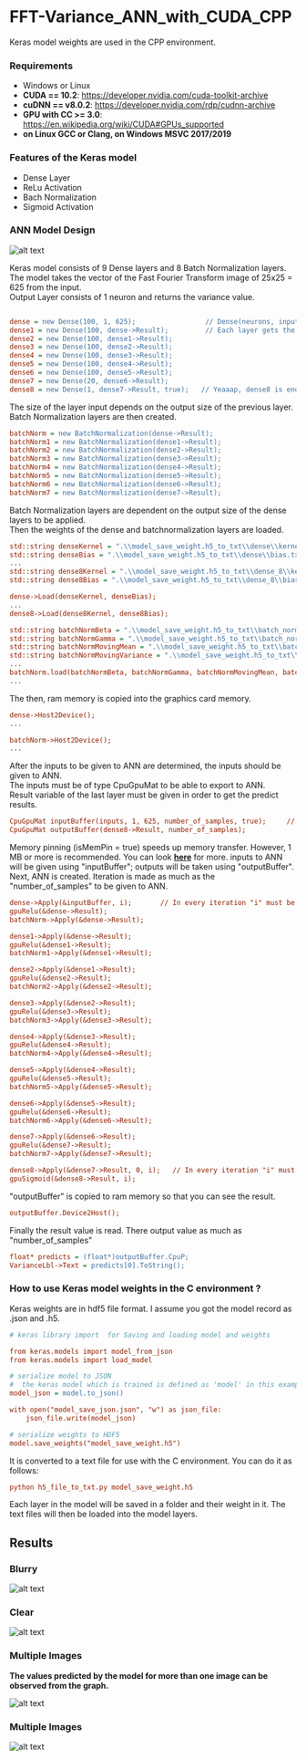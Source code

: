 # FFT-Variance_ANN_with_CUDA_CPP

Keras model weights are used in the CPP environment.

### Requirements
* Windows or Linux
* **CUDA == 10.2**: https://developer.nvidia.com/cuda-toolkit-archive
* **cuDNN == v8.0.2**: https://developer.nvidia.com/rdp/cudnn-archive
* **GPU with CC >= 3.0**: https://en.wikipedia.org/wiki/CUDA#GPUs_supported
* **on Linux GCC or Clang, on Windows MSVC 2017/2019**

### Features of the Keras model
* Dense Layer
* ReLu Activation
* Bach Normalization
* Sigmoid Activation

### ANN Model Design
![alt text](https://github.com/fbasatemur/FFT-Variance_ANN_with_CUDA_CPP/blob/master/doc/model_ANN.jpg)


Keras model consists of 9 Dense layers and 8 Batch Normalization layers. </br>
The model takes the vector of the Fast Fourier Transform image of 25x25 = 625 from the input. </br>
Output Layer consists of 1 neuron and returns the variance value.
```ini

dense = new Dense(100, 1, 625);                 // Dense(neurons, inputVector.Rows, inputVector.Cols, isEndlayer = false, isMemPin = false)
dense1 = new Dense(100, dense->Result);         // Each layer gets the result values of the previous layer
dense2 = new Dense(100, dense1->Result);
dense3 = new Dense(100, dense2->Result);
dense4 = new Dense(100, dense3->Result);
dense5 = new Dense(100, dense4->Result);
dense6 = new Dense(100, dense5->Result);
dense7 = new Dense(20, dense6->Result);
dense8 = new Dense(1, dense7->Result, true);   // Yeaaap, dense8 is end layer
```

The size of the layer input depends on the output size of the previous layer. Batch Normalization layers are then created.
```ini
batchNorm = new BatchNormalization(dense->Result);
batchNorm1 = new BatchNormalization(dense1->Result);
batchNorm2 = new BatchNormalization(dense2->Result);
batchNorm3 = new BatchNormalization(dense3->Result);
batchNorm4 = new BatchNormalization(dense4->Result);
batchNorm5 = new BatchNormalization(dense5->Result);
batchNorm6 = new BatchNormalization(dense6->Result);
batchNorm7 = new BatchNormalization(dense7->Result); 
```

Batch Normalization layers are dependent on the output size of the dense layers to be applied. </br>
Then the weights of the dense and batchnormalization layers are loaded.
``` ini
std::string denseKernel = ".\\model_save_weight.h5_to_txt\\dense\\kernel.txt";
std::string denseBias = ".\\model_save_weight.h5_to_txt\\dense\\bias.txt";
...
std::string dense8Kernel = ".\\model_save_weight.h5_to_txt\\dense_8\\kernel.txt";
std::string dense8Bias = ".\\model_save_weight.h5_to_txt\\dense_8\\bias.txt";

dense->Load(denseKernel, denseBias);
...
dense8->Load(dense8Kernel, dense8Bias);

```
``` ini
std::string batchNormBeta = ".\\model_save_weight.h5_to_txt\\batch_normalization\\beta.txt";
std::string batchNormGamma = ".\\model_save_weight.h5_to_txt\\batch_normalization\\gamma.txt";
std::string batchNormMovingMean = ".\\model_save_weight.h5_to_txt\\batch_normalization\\moving_mean.txt";
std::string batchNormMovingVariance = ".\\model_save_weight.h5_to_txt\\batch_normalization\\moving_variance.txt";
...
batchNorm.load(batchNormBeta, batchNormGamma, batchNormMovingMean, batchNormMovingVariance);
...
```

The then, ram memory is copied into the graphics card memory.
```ini
dense->Host2Device();
...

batchNorm->Host2Device();
...

```

After the inputs to be given to ANN are determined, the inputs should be given to ANN. </br>
The inputs must be of type CpuGpuMat to be able to export to ANN. </br>
Result variable of the last layer must be given in order to get the predict results.
```ini
CpuGpuMat inputBuffer(inputs, 1, 625, number_of_samples, true);     // (neurons, inputVector.Rows, inputVector.Cols, isMemPin = true)
CpuGpuMat outputBuffer(dense8->Result, number_of_samples);
```
Memory pinning (isMemPin = true) speeds up memory transfer. However, 1 MB or more is recommended. You can look [**here**](https://developer.nvidia.com/blog/how-optimize-data-transfers-cuda-cc/) for more.
inputs to ANN will be given using "inputBuffer"; outputs will be taken using "outputBuffer". </br>
Next, ANN is created. Iteration is made as much as the "number_of_samples" to be given to ANN.
```ini
dense->Apply(&inputBuffer, i);       // In every iteration "i" must be increased by one
gpuRelu(&dense->Result);
batchNorm->Apply(&dense->Result);

dense1->Apply(&dense->Result);
gpuRelu(&dense1->Result);
batchNorm1->Apply(&dense1->Result);

dense2->Apply(&dense1->Result);
gpuRelu(&dense2->Result);
batchNorm2->Apply(&dense2->Result);

dense3->Apply(&dense2->Result);
gpuRelu(&dense3->Result);
batchNorm3->Apply(&dense3->Result);

dense4->Apply(&dense3->Result);
gpuRelu(&dense4->Result);
batchNorm4->Apply(&dense4->Result);

dense5->Apply(&dense4->Result);
gpuRelu(&dense5->Result);
batchNorm5->Apply(&dense5->Result);

dense6->Apply(&dense5->Result);
gpuRelu(&dense6->Result);
batchNorm6->Apply(&dense6->Result);

dense7->Apply(&dense6->Result);
gpuRelu(&dense7->Result);
batchNorm7->Apply(&dense7->Result);

dense8->Apply(&dense7->Result, 0, i);   // In every iteration "i" must be increased by one
gpuSigmoid(&dense8->Result, i);         
```

"outputBuffer" is copied to ram memory so that you can see the result.
```ini
outputBuffer.Device2Host();
```

Finally the result value is read. There output value as much as "number_of_samples"
```ini
float* predicts = (float*)outputBuffer.CpuP;
VarianceLbl->Text = predicts[0].ToString();
```

### How to use Keras model weights in the C environment ?
Keras weights are in hdf5 file format. I assume you got the model record as .json and .h5. 

```ini
# keras library import  for Saving and loading model and weights

from keras.models import model_from_json
from keras.models import load_model

# serialize model to JSON
#  the keras model which is trained is defined as 'model' in this example
model_json = model.to_json()

with open("model_save_json.json", "w") as json_file:
    json_file.write(model_json)

# serialize weights to HDF5
model.save_weights("model_save_weight.h5")
```

It is converted to a text file for use with the C environment. You can do it as follows:

```ini
python h5_file_to_txt.py model_save_weight.h5
```

Each layer in the model will be saved in a folder and their weight in it. The text files will then be loaded into the model layers.

## Results

### Blurry

![alt text](https://github.com/fbasatemur/FFT-Variance_ANN_with_CUDA_CPP/blob/master/doc/ss_blurry.jpg)

### Clear

![alt text](https://github.com/fbasatemur/FFT-Variance_ANN_with_CUDA_CPP/blob/master/doc/ss_clear.jpg)

### Multiple Images
**The values predicted by the model for more than one image can be observed from the graph.**

![alt text](https://github.com/fbasatemur/FFT-Variance_ANN_with_CUDA_CPP/blob/master/doc/ss_multi_1.jpg)

### Multiple Images

![alt text](https://github.com/fbasatemur/FFT-Variance_ANN_with_CUDA_CPP/blob/master/doc/ss_multi_2.jpg)

